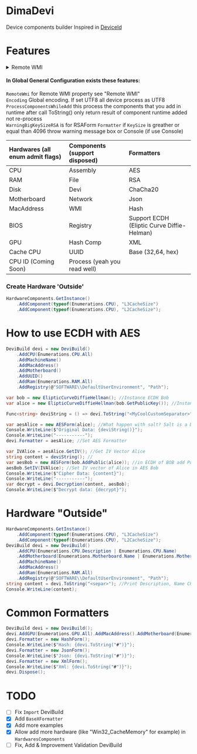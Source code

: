 # DimaDevi
Device components builder
Inspired in [DeviceId](https://github.com/MatthewKing/DeviceId)

# Features
<details><summary>Remote WMI</summary>
<p>
If you dont defined this the WMI is Local Computer by default

```c#
   GeneralConfigs.GetInstance().RemoteWmi = new RemoteWMICredential("192.168.0.2", "Administrator", "123456");
```
</p>
</details>

#### In Global General Configuration exists these features:
`RemoteWmi` for Remote WMI property see "Remote WMI"<br>
`Encoding` Global encoding. If set UTF8 all device process as UTF8<br>
`ProcessComponentsWhileAdd` this process the components that you add in runtime after call ToString() only return result of component runtime added not re-process<br>
`WarningBigKeySizeRSA` is for RSAForm `Formatter` if `KeySize` is greather or equal than 4096 throw warning message box or Console  (if use Console)

| Hardwares (all enum admit flags) | Components (support disposed) | Formatters |
| :---      | :---       | :---       |
| CPU       | Assembly   | AES        |
| RAM       | File       | RSA        |
| Disk | Devi | ChaCha20 |
| Motherboard | Network | Json |
| MacAddress | WMI | Hash |
| BIOS | Registry | Support ECDH (Eliptic Curve Diffie-Helman) |
| GPU | Hash Comp | XML |
| Cache CPU | UUID | Base (32,64, hex) |
| CPU ID (Coming Soon) | Process (yeah you read well) | |

### Create Hardware 'Outside'

```csharp
HardwareComponents.GetInstance()
    .AddComponent(typeof(Enumerations.CPU), "L3CacheSize")
    .AddComponent(typeof(Enumerations.CPU), "L2CacheSize");
```
# How to use ECDH with AES
```cs
DeviBuild devi = new DeviBuild()
    .AddCPU(Enumerations.CPU.All)
    .AddMachineName()
    .AddMacAddress()
    .AddMotherboard()
    .AddUUID()
    .AddRam(Enumerations.RAM.All)
    .AddRegistry(@"SOFTWARE\\DefaultUserEnvironment", "Path");

var bob = new ElipticCurveDiffieHellman(); //Instance ECDH Bob
var alice = new ElipticCurveDiffieHellman(bob.GetPublicKey()); //Instance ECDH alice with public key of Bob. Alice have public key too.

Func<string> deviString = () => devi.ToString("<MyCoolCustomSeparator>");

var aesAlice = new AESForm(alice); //What happen with salt? Salt is a Derivate of ECDH
Console.WriteLine($"Original Data: {deviString()}");
Console.WriteLine("-----------");
devi.Formatter = aesAlice; //Set AES Formatter

var IVAlice = aesAlice.GetIV(); //Get IV Vector Alice
string content = deviString(); //
var aesBob = new AESForm(bob.AddPublic(alice)); //in ECDH of BOB add Public key of Alice
aesBob.SetIV(IVAlice); //Set IV vector of Alice in AES Bob
Console.WriteLine($"Cipher Data: {content}");
Console.WriteLine("-----------");
var decrypt = devi.Decryption(content, aesBob);
Console.WriteLine($"Decrypt data: {decrypt}");
```

# Hardware "Outside"
```cs
HardwareComponents.GetInstance()
    .AddComponent(typeof(Enumerations.CPU), "L3CacheSize")
    .AddComponent(typeof(Enumerations.CPU), "L2CacheSize");
DeviBuild devi = new DeviBuild()
    .AddCPU(Enumerations.CPU.Description | Enumerations.CPU.Name)
    .AddMotherboard(Enumerations.Motherboard.Name | Enumerations.Motherboard.Manufacturer)
    .AddMachineName()
    .AddMacAddress()
    .AddRam(Enumerations.RAM.All)
    .AddRegistry(@"SOFTWARE\\DefaultUserEnvironment", "Path");
string content = devi.ToString("<separ>"); //Print Description, Name CPU and L3CacheSize, L2CacheSize of CPU and other components
Console.WriteLine(content);
```

# Common Formatters
```cs
DeviBuild devi = new DeviBuild();
devi.AddGPU(Enumerations.GPU.All).AddMacAddress().AddMotherboard(Enumerations.Motherboard.All);
devi.Formatter = new HashForm();
Console.WriteLine($"Hash: {devi.ToString("#")}");
devi.Formatter = new JsonForm();
Console.WriteLine($"Json: {devi.ToString("#")}");
devi.Formatter = new XmlForm();
Console.WriteLine($"Xml: {devi.ToString("#")}");
devi.Dispose();
```

# TODO
- [ ] Fix `Import` DeviBuild
- [x] Add `BaseXFormatter`
- [x] Add more examples
- [x] Allow add more hardware (like "Win32_CacheMemory" for example) in `HardwaresComponents`
- [ ] Fix, Add & Improvement Validation DeviBuild
